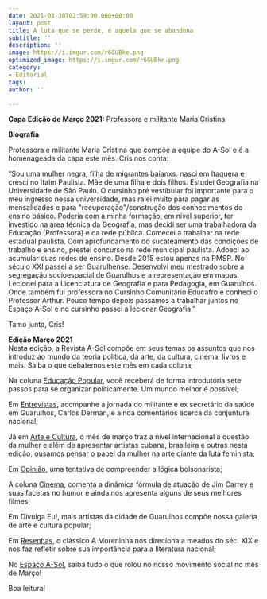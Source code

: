 ```yaml
---
date: 2021-03-30T02:59:00.000+00:00
layout: post
title: A luta que se perde, é aquela que se abandona
subtitle: ''
description: ''
image: https://i.imgur.com/r6GUBke.png
optimized_image: https://i.imgur.com/r6GUBke.png
category:
- Editorial
tags: 
author: ''

---
```

**Capa Edição de Março 2021:** Professora e militante Maria Cristina

**Biografia**

Professora e militante Maria Cristina que compõe a equipe do A-Sol e é a homenageada da capa este mês. Cris nos conta:

“Sou uma mulher negra, filha de migrantes baianxs. nasci em Itaquera e cresci no Itaim Paulista. Mãe de uma filha e dois filhos. Estudei Geografia na Universidade de São Paulo. O cursinho pré vestibular foi importante para o meu ingresso nessa universidade, mas ralei muito para pagar as mensalidades e para "recuperação"/construção dos conhecimentos do ensino básico. Poderia com a minha formação, em nível superior, ter investido na área técnica da Geografia, mas decidi ser uma trabalhadora da Educação (Professora) e da rede pública. Comecei a trabalhar na rede estadual paulista. Com aprofundamento do sucateamento das condições de trabalho e ensino, prestei concurso na rede municipal paulista. Adoeci ao acumular duas redes de ensino. Desde 2015 estou apenas na PMSP. No século XXI passei a ser Guarulhense. Desenvolvi meu mestrado sobre a segregação socioespacial de Guarulhos e a representação em mapas. Lecionei para a Licenciatura de Geografia e para Pedagogia, em Guarulhos. Onde também fui professora no Cursinho Comunitário Educafro e conheci o Professor Arthur. Pouco tempo depois passamos a trabalhar juntos no Espaço A-Sol e no cursinho passei a lecionar Geografia.”

Tamo junto, Cris!

**Edição Março 2021**  
Nesta edição, a Revista A-Sol compõe em seus temas os assuntos que nos introduz ao mundo da teoria política, da arte, da cultura, cinema, livros e mais. Saiba o que debatemos este mês em cada coluna;

Na coluna [Educação Popular](http://cursinhoasol.com.br/revista/como-e-por-que-nao-ser-maleavel-na-luta-contra-as-injusticas/), você receberá de forma introdutória sete passos para se organizar politicamente. Um mundo melhor é possível;

Em [Entrevistas](http://cursinhoasol.com.br/revista/o-brasil-ja-poderia-estar-com-a-vacina-propria-desenvolvida-aqui.entrevista-com-carlos-derman-ex-secretario-da-saude-em-guarulhos/), acompanhe a jornada do militante e ex secretário da saúde em Guarulhos, Carlos Derman, e ainda comentários acerca da conjuntura nacional;

Já em [Arte e Cultura](http://cursinhoasol.com.br/revista/ed3-mulheres-e-feminismo/), o mês de março traz a nível internacional a questão da mulher e além de apresentar artistas cubana, brasileira e outras nesta edição, ousamos pensar o papel da mulher na arte diante da luta feminista;

Em [Opinião](http://cursinhoasol.com.br/revista/ed3-epistemologia/), uma tentativa de compreender a lógica bolsonarista;

A coluna [Cinema](http://cursinhoasol.com.br/revista/jim-carrey-e-as-diversas-faces-do-humor/), comenta a dinâmica fórmula de atuação de Jim Carrey e suas facetas no humor e ainda nos apresenta alguns de seus melhores filmes;

Em Divulga Eu!, mais artistas da cidade de Guarulhos compõe nossa galeria de arte e cultura popular;

Em [Resenhas](http://cursinhoasol.com.br/revista/classico-a-moreninha-de-joaquim-manuel-de-macedo/), o clássico A Moreninha nos direciona a meados do séc. XIX e nos faz refletir sobre sua importância para a literatura nacional;

No [Espaço A-Sol](http://cursinhoasol.com.br/revista/espaco-a-sol-marco-2021/), saiba tudo o que rolou no nosso movimento social no mês de Março!

Boa leitura!